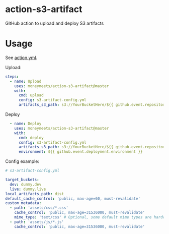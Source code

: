 # action-s3-artifact
GitHub action to upload and deploy S3 artifacts

# Usage

See [action.yml](action.yml).

Upload:
```yaml
steps:
  - name: Upload
    uses: moneymeets/action-s3-artifact@master
    with:
      cmd: upload
      config: s3-artifact-config.yml
      artifacts_s3_path: s3://YourBucketHere/${{ github.event.repository.name }}/${{ github.sha }}/
```

Deploy
```yaml
  - name: Deploy
    uses: moneymeets/action-s3-artifact@master
    with:
      cmd: deploy
      config: s3-artifact-config.yml
      artifacts_s3_path: s3://YourBucketHere/${{ github.event.repository.name }}/${{ github.sha }}/
      environment: ${{ github.event.deployment.environment }}
```

Config example:

```yaml
# s3-artifact-config.yml

target_buckets:
  dev: dummy.dev
  live: dummy.live
local_artifacts_path: dist
default_cache_control: 'public, max-age=60, must-revalidate'
custom_metadata:
  - path: 'assets/css/*.css'
    cache_control: 'public, max-age=31536000, must-revalidate'
    mime_type: 'text/css' # Optional, some default mime types are hardcoded in action.py
  - path: 'assets/js/*.js'
    cache_control: 'public, max-age=31536000, must-revalidate'
```
